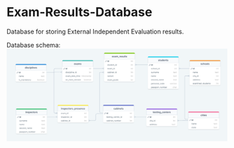 # Exam-Results-Database
Database for storing External Independent Evaluation results.

Database schema:
![schema](https://github.com/mshabanov27/Exam-Results-Database/blob/main/ER_Diagram.png?raw=true)
